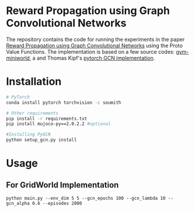 # Reward Propagation using Graph Convolutional Networks
The repository contains the code for running the experiments in the paper [Reward Propagation using Graph Convolutional Networks](https://arxiv.org/abs/2010.02474) using the Proto Value Functions. The implementation is based on a few source codes: [gym-miniworld](https://github.com/maximecb/gym-miniworld), a  and Thomas Kipf's [pytorch GCN implementation](https://github.com/tkipf/pygcn).

# Installation

```bash
# PyTorch
conda install pytorch torchvision -c soumith

# Other requirements
pip install -r requirements.txt
pip install mujoco-py==2.0.2.2 #optional

#Installing PyGCN
python setup_gcn.py install
```

# Usage

## For GridWorld Implementation

```python main.py --env_dim 5 5 --gcn_epochs 100 --gcn_lambda 10 --gcn_alpha 0.6 --episodes 2000```
